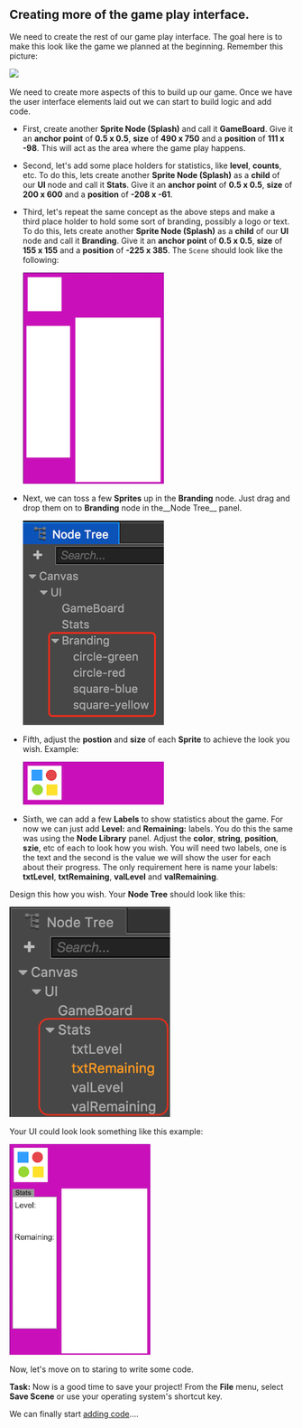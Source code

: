 ## Creating more of the game play interface.
We need to create the rest of our game play interface. The goal here is to make this look like the game we planned at the beginning. Remember this picture:

  ![](../02-starting-development/img/drmario-simple.png)

We need to create more aspects of this to build up our game. Once we have the user interface elements laid out we can start to build logic and add code.

* First, create another __Sprite Node (Splash)__ and call it __GameBoard__. Give it an __anchor point__ of __0.5 x 0.5__, __size__ of __490 x 750__ and a __position__ of __111 x -98__. This will act as the area where the game play happens.

* Second, let's add some place holders for statistics, like __level__, __counts__, etc. To do this, lets create another __Sprite Node (Splash)__ as a __child__ of our __UI__ node and call it __Stats__. Give it an __anchor point__ of __0.5 x 0.5__, __size__ of __200 x 600__ and a __position__ of __-208 x -61__.

* Third, let's repeat the same concept as the above steps and make a third place holder to hold some sort of branding, possibly a logo or text. To do this, lets create another __Sprite Node (Splash)__ as a __child__ of our __UI__ node and call it __Branding__. Give it an __anchor point__ of __0.5 x 0.5__, __size__ of __155 x 155__ and a __position__ of __-225 x 385__. The `Scene` should look like the following:

    ![](img/background_with_gameboard_stats_branding.png)

* Next, we can toss a few __Sprites__ up in the __Branding__ node. Just drag and drop them on to __Branding__ node in the__Node Tree__ panel.

    ![](img/node_panel_with_branding_sprites.png)

* Fifth, adjust the __postion__ and __size__ of each __Sprite__ to achieve the look you wish. Example:

    ![](img/branding_final.png)

* Sixth, we can add a few __Labels__ to show statistics about the game. For now we can just add __Level:__ and __Remaining:__ labels. You do this the same was using the __Node Library__ panel. Adjust the __color__, __string__, __position__, __szie__, etc of each to look how you wish. You will need two labels, one is the text and the second is the value we will show the user for each about their progress. The only requirement here is name your labels: __txtLevel__, __txtRemaining__, __valLevel__ and __valRemaining__.

Design this how you wish. Your __Node Tree__ should look like this:

  ![](img/node_panel_labels.png)

Your UI could look look something like this example:

  ![](img/background_with_gameboard_stats_branding_labels.png)

Now, let's move on to staring to write some code.

__Task:__ Now is a good time to save your project! From the __File__ menu, select __Save Scene__ or use your operating system's shortcut key.

We can finally start [adding code](starting_to_code.md)....
